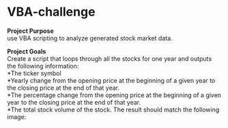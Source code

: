 # VBA-challenge
**Project Purpose**<br>
use VBA scripting to analyze generated stock market data.

**Project Goals**<br>
Create a script that loops through all the stocks for one year and outputs the following information:<br>
*The ticker symbol<br>
*Yearly change from the opening price at the beginning of a given year to the closing price at the end of that year.<br>
*The percentage change from the opening price at the beginning of a given year to the closing price at the end of that year.<br>
*The total stock volume of the stock. The result should match the following image:<br>
